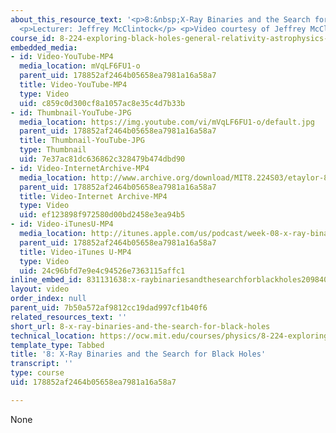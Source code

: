 ```yaml
---
about_this_resource_text: '<p>8:&nbsp;X-Ray Binaries and the Search for Black Holes</p>
  <p>Lecturer: Jeffrey McClintock</p> <p>Video courtesy of Jeffrey McClintock.</p>'
course_id: 8-224-exploring-black-holes-general-relativity-astrophysics-spring-2003
embedded_media:
- id: Video-YouTube-MP4
  media_location: mVqLF6FU1-o
  parent_uid: 178852af2464b05658ea7981a16a58a7
  title: Video-YouTube-MP4
  type: Video
  uid: c859c0d300cf8a1057ac8e35c4d7b33b
- id: Thumbnail-YouTube-JPG
  media_location: https://img.youtube.com/vi/mVqLF6FU1-o/default.jpg
  parent_uid: 178852af2464b05658ea7981a16a58a7
  title: Thumbnail-YouTube-JPG
  type: Thumbnail
  uid: 7e37ac81dc636862c328479b474dbd90
- id: Video-InternetArchive-MP4
  media_location: http://www.archive.org/download/MIT8.224S03/etaylor-8.224-sem-mit-9151-31mar2003-1430-220k.mp4
  parent_uid: 178852af2464b05658ea7981a16a58a7
  title: Video-Internet Archive-MP4
  type: Video
  uid: ef123898f972580d00bd2458e3ea94b5
- id: Video-iTunesU-MP4
  media_location: http://itunes.apple.com/us/podcast/week-08-x-ray-binaries-search/id341599971?i=63740527
  parent_uid: 178852af2464b05658ea7981a16a58a7
  title: Video-iTunes U-MP4
  type: Video
  uid: 24c96bfd7e9e4c94526e7363115affc1
inline_embed_id: 831131638:x-raybinariesandthesearchforblackholes20984058
layout: video
order_index: null
parent_uid: 7b50a572af9812cc19dad997cf1b40f6
related_resources_text: ''
short_url: 8-x-ray-binaries-and-the-search-for-black-holes
technical_location: https://ocw.mit.edu/courses/physics/8-224-exploring-black-holes-general-relativity-astrophysics-spring-2003/video-lectures/8-x-ray-binaries-and-the-search-for-black-holes
template_type: Tabbed
title: '8: X-Ray Binaries and the Search for Black Holes'
transcript: ''
type: course
uid: 178852af2464b05658ea7981a16a58a7

---
```

None